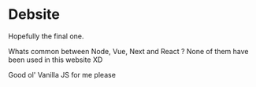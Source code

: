 # Debsite
Hopefully the final one. 

Whats common between Node, Vue, Next and React ?
None of them have been used in this website XD

Good ol' Vanilla JS for me please
